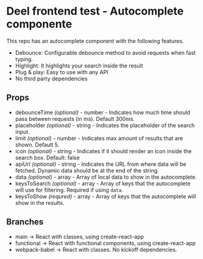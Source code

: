 # Deel frontend test - Autocomplete componente

This repo has an autocomplete component with the following features.

- Debounce: Configurable debounce method to avoid requests when fast typing.
- Highlight: It highlights your search inside the result
- Plug & play: Easy to use with any API
- No third party dependencies

## Props

- debounceTime _(optional)_ - number - Indicates how much time should pass between requests (in ms). Default 300ms.
- placeholder _(optional)_ - string - Indicates the placeholder of the search input.
- limit _(optional)_ - number - Indicates max amount of results that are shown. Default 5.
- icon _(optional)_ - string - Indicates if it should render an icon inside the search box. Default: false
- apiUrl _(optional)_ - string - Indicates the URL from where data will be fetched. Dynamic data should be at the end of the string.
- data _(optional)_ - array - Array of local data to show in the autocomplete.
- keysToSearch _(optional)_ - array - Array of keys that the autocomplete will use for filtering. Required if using `data`.
- keysToShow _(requred)_ - array - Array of keys that the autocomplete will show in the results.

## Branches

- main -> React with classes, using create-react-app
- functional -> React with functional components, using create-react-app
- webpack-babel -> React with classes. No kickoff dependencies.
